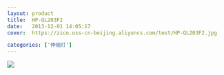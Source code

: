```yaml
---
layout: product
title:  HP-QL203F2
date:   2013-12-01 14:05:17
cover:	https://zico.oss-cn-beijing.aliyuncs.com/test/HP-QL203F2.jpg

categories: ['伸缩灯']
---
```


![](https://zico.oss-cn-beijing.aliyuncs.com/test/mr8v3.png)
